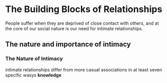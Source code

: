 # The Building Blocks of Relationships
People suffer when they are deprived of close contact with others, and at the core of our social nature is our need for intimate relationships.
## The nature and importance of intimacy
### The Nature of Intimacy
intimate relationships differ from more casual associations in at least seven specific wasys
**knowledge**
